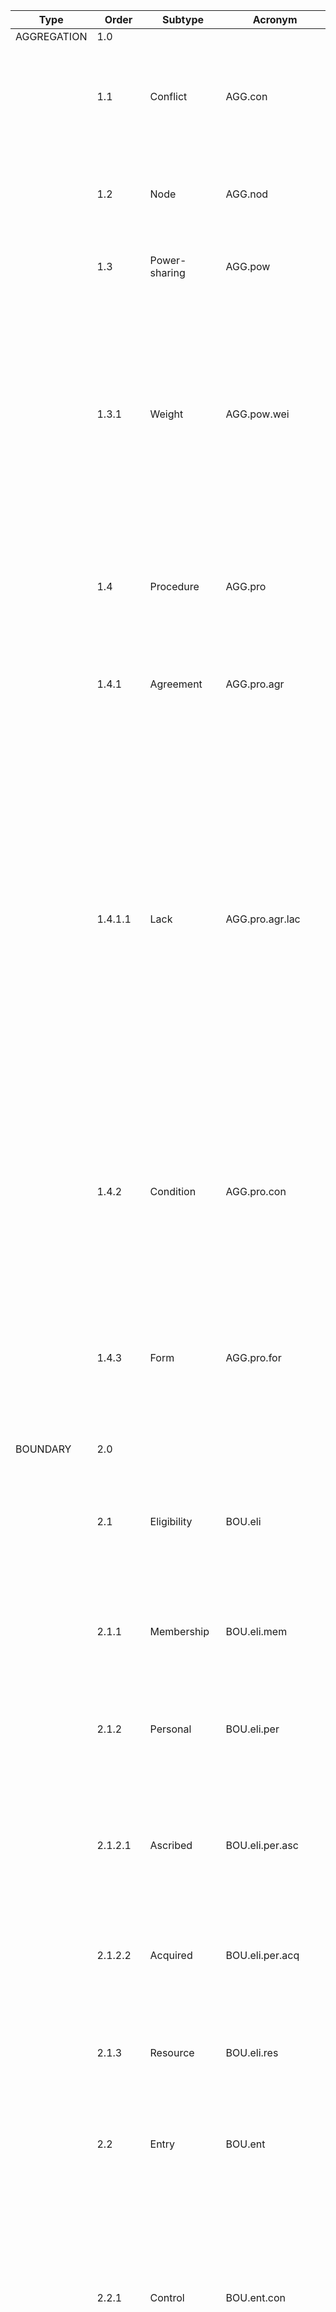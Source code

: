 | Type        | Order   | Subtype     | Acronym | Example                                                                 |Source|
|-------------|------|-------------|---------|-----------------------------------------------------------------------------|-----|
| AGGREGATION |  1.0|     |      |  NA |
|  |  1.1|   Conflict        | AGG.con     |  Understand and resolve, where appropriate, incidents between two or more Ordinary Communities of the same kind. |Community Constitution, art. 7 (Gobierno de Aragón, 1998)|
|  |  1.2|    Node  |   AGG.nod   |The Community […] shall annually approve a General Budget [...]. |Chapter II. On the Budget and Expenditure, art. 38 (Gobierno de Aragón, 2007)|
|  |  1.3|   Power-sharing    |  AGG.pow    |Each member present or represented has only one vote.|Developed by the authors|
|  |  1.3.1|  Weight    | AGG.pow.wei     | The distribution of votes for the adoption of agreements in the General Assembly shall be carried out by assigning one vote for each hectare, after the equivalence of this measure, in the form established in these Regulations, to other uses other than irrigation. [...]  |Chapter II. The Assembly, art. 28 Gobierno de Aragón, 1998)|
|  |  1.4|  Procedure     |   AGG.pro   | The procedures governing decision-making during the assemblies are stipulated in Article 3 of this Regulation.  |Developed by the authors|
|  |  1.4.1|  Agreement   |   AGG.pro.agr   |The Assembly shall adopt its decisions by an absolute majority of the votes of the members present […]. |Chapter II. The Assembly, art. 28 (Gobierno de Aragón, 1998)|
|  |  1.4.1.1|    Lack  | AGG.pro.agr.lac     |If the agreements about the elections of the representative of each Sexma [traditional territorial subdivision] and his alternate are not reached, the election will be held by two secret ballots, with representatives of the Sexma [traditional territorial subdivision] and alternates elected by those who obtain the most votes in the first and second ballots, respectively. In case of a tie, the election will be decided by lot. |Chapter III. On the Board of Sexmeros, art. 13, (Gobierno de Aragón, 2007)|
|  |  1.4.2|     Condition   |   AGG.pro.con   |  In the event that the Assembly in Extraordinary Meeting has to consider a motion of censure, […] it shall be constituted when half plus one of the votes of the Community are present. |Chapter II. The Assembly, art. 37 (Gobierno de Aragón, 1998)|
|  |  1.4.3|   Form   |  AGG.pro.for     |[…] Voting may be public or secret, according to the agreement of the Assembly itself, being secret in any case those relating to the election of positions and motion of censure. |Chapter II. The Assembly, art. 33 (Gobierno de Aragón, 1998)|
| BOUNDARY  |  2.0|     |      | NA  |
|   |  2.1|  Eligibility  |  BOU.eli    | In order to be an Ejidatario [member] of this nucleus, it is required to comply with what is established in […] these bylaws.|Title II: On the Ejidatarios, art. 5 (Registro Agrario Nacional de México, 2012)|
|   |  2.1.1| Membership  | BOU.eli.mem     | The Lieutenant of the Attorney General is a member of the Board […]. |Chapter V. The Lieutenant of the Attorney General, art. 20 (Gobierno de Aragón, 1998)|
|   |  2.1.2| Personal  |   BOU.eli.per   | The characteristics that candidates must have to be part of the board are specified in these regulations. |Developed by the authors|
|   |  2.1.2.1|   Ascribed   |    BOU.eli.per.asc  | To be an Ejidatario [member], one must be a Mexican national of legal age; or, of any age if he or she has family under their care […].|General Provisions, art. 4 (Registro Agrario Nacional de México, 2012)|
|   |  2.1.2.2|   Acquired   |   BOU.eli.per.acq   | [To be eligible as a member of the Governing Board it will be necessary] [...] Know how to read and write.|Chapter III. The Governing Board, art. 41 (Gobierno de Aragón, 1998)|
|   |  2.1.3|   Resource  | BOU.eli.res     | To be eligible as a Member of the Governing Board, one must be the owner or legal representative of an irrigable acreage […]. |Chapter III. The Governing Board, art. 41 (Gobierno de Aragón, 1998)|
|   |  2.2|  Entry   |   BOU.ent   | The Society shall regulate the admission of eligible members as stipulated in these statutes.  |Developed by the authors|
|   |  2.2.1| Control   |   BOU.ent.con   |When a Sexma [traditional territorial subdivision] is left without a representative on the Board of Sexmeros [Delegates], without an alternate or without both […],  a new election will proceed in accordance with the provisions of the previous article.  |Chapter III. On the Board of Sexmeros, art. 14 (Gobierno de Aragón, 2007)|
|   |  2.2.2| Multiple     | BOU.ent.mul     | The status of representative of the Sexma [traditional territorial subdivision] cannot be reconciled with that of the Attorney General or the Deputy Attorney General of the community.  |Chapter III. On the Board of Sexmeros, art. 13, (Gobierno de Aragón, 2007)|
|   |  2.2.3|  Past    |  BOU.ent.pas    | A certifying agent whose accreditation is revoked by the Secretary shall be ineligible to be accredited as a certifying agent under the Act and the regulations in this part for a period of not less than 3 years following the date of such revocation.  |Carter et al. (2016)|
|   |  2.2.4|   Procedure   |   BOU.ent.pro   | The Ejido [community] Commissioner, the Surveillance Council, the responsible of the established commissions, and the auxiliary secretariats […], shall accredit their personality with the copy of the act of assembly in which they were elected […].|Chapter III.On the election of the Representative and Oversight Bodies of the Ejido, art. 25  (Registro Agrario Nacional de México, 2012)|
|   |  2.2.4.1|    Elapse  |  BOU.ent.pro.ela    | The Governing Board, established by the Regulations and proclaimed by the Assembly, shall be constituted during the first fortnight following the election of its members. |Regulation of the Governing Board of the General Community of Irrigators of Alto Aragón, art. 1, Gobierno de Aragón, 1998)|
|   |  2.2.4.2|  Fee   |   BOU.ent.pro.fee   |To become a member of the cooperative, interested farmers must pay an initial fee of $100. |Developed by the authors|
|   |  2.2.5|  Succession    |   BOU.ent.suc   | In the event that a Vocal ceases to be a Vocal, they shall be replaced by the first alternate, i.e., the next highest vote getter in the same demarcation or area. |Chapter III. The Governing Board, art. 42 (Gobierno de Aragón, 1998)|
|   |  2.3|  Exit   |   BOU.exi   | Members of the Board may leave their positions if certain conditions are met.|Developed by the authors|
|   |  2.3.1|  Control   |   BOU.exi.con   | The Treasurer shall be freely […] dismissed by the [Assembly of Representatives] upon the proposal of the Attorney General. |
|   |  2.3.2|  Procedure    |   BOU.exi.pro   |At the conclusion of their term, the officer shall formally step down by handing over the association’s seal and returning any tools or equipment entrusted to them. |
|   |  2.3.2.1|  Elapse   |  BOU.exi.pro.ela    | Until the date of the constitution of the new [Assembly of Representatives], the former [Assembly] and their Attorney General shall continue in office. […]  |
|   |  2.3.2.2|  Fee   |   BOU.exi.pro.fee   | Members who resign from the community before paying the annual membership fee must pay an additional 10% on top of the fee.|
|   |  2.3.3|  Time   |   BOU.exi.tim   | The members of the auxiliary commissions and secretariats appointed by the Assembly shall remain in office for three years.|
| CHOICE  |  3.0|     |      |NA  |
|   |  3.1| Actions    | CHO.act    |Livestock owners may not drive or water livestock through the community's network of ditches and drains […].  |
|   |  3.2|   Allocation    |   CHO.all   |  |
|   |  3.2.1|    Criteria   |  CHO.all.cri    | If there is a shortage of water, that is, less than the amount needed by the communities, the amount available shall be distributed by the Governing Board in an equitable manner and in proportion to what they are entitled to. |
|   |  3.2.2|    Type   |   CHO.all.typ   | [On assetts:] [...] Donations, inheritances, and any other gratuitous transfers received from individuals, companies, churches, non-governmental organizations, or fiscal and municipal entities, whether consisting of movable or immovable property, tangible or intangible.|
|   |  3.2.2.1|    Economic    |  CHO.all.typ.eco    |Shared resources distributed among the members of the community include the monetary surpluses remaining at the end of the fiscal year. |
|   |  3.2.2.2|    Material   |  CHO.all.typ.mat   |The water will be distributed under the direction of the Governing Board by the personnel in charge of this service […]. |
|   |  3.3|    Contribution  |   CHO.con   |Participate in the conservation, promotion and protection of renewable and non-renewable resources, as well as commercial or other types of plantations carried out in the Ejido, in accordance with authorized programs. |
|   |  3.3.1|    Criteria   | CHO.con.cri     | The annual contribution of each member to the community shall be set according to the number of animals they graze on the communal pastures. |
|   |  3.3.2|    Type   | CHO.con.typ     | Members of the community are expected to contribute to the collective well-being, whether through resources, or other forms of support, depending on the needs and circumstances of the community.|
|   |  3.3.2.1|    Action   | CHO.con.typ.act     | To participate in the common tasks decided upon by the assembly (which may include, among other things, intervention to extinguish fires, cleaning up, and erecting fences), except for those who can justify their inability to do so. |
|   |  3.3.2.2|   Economic   |   CHO.con.typ.eco   | Members are required to make an annual monetary contribution to the association's emergency fund. |
|   |  3.3.2.3|   Material   |  CHO.con.typ.mat   | Access to the common grazing areas shall be subject to a contribution by way of animals in favor of the association.|
|   |  3.4|   Infrastructure    | CHO.inf     | Fishing with [traditional] gear may be combined with trammel nets during the fishing season from September 15 to March 30. |
|   |  3.5|   Meeting   |   CHO.mee   |The official meetings of the association shall be convened and conducted in accordance with the guidelines set forth in these bylaws. |
|   |  3.5.1|   Participation    |   CHO.mee.par   | At the working meetings, [...] in addition to the owner members and the surveillance council, shall attend [...] all asssistant and integrant secretary-generals of the commissions appointed by the Assembly, [...] the representatives of official institutions, as well as the private advisers of the community, when it is deemed necessary [...].|
|   |  3.5.1.1|    Attendance   |  CHO.mee.par.att    | All the assistants who, for professional reasons, have to take temporary awareness of the assistance, can request to the assembly a permission to fall and name a representative to assist the assembly provided in article 23, fractions i, ii, iv, v, vi and xv of the agricultural law. [...]|
|   |  3.5.1.2|   Behaviour   |  CHO.mee.par.beh    | Arrive in a timely manner and participate in a legally called meeting without carrying weapons or being under the influence of drugs, narcotics, or alcoholic beverages.|
|   |3.5.2|    Setting   |   CHO.mee.set   | The location and timing of official meetings are established in Chapter 4 of these bylaws. |
|   |  3.5.2.1|   Location   |  CHO.mee.set.loc    |The organs of the Community shall hold their meetings in the House of the Community, except in exceptional cases or in cases of force majeure, in which case another building or premises may be used for this purpose […]. |
|   |  3.5.2.2|    Time   |  CHO.mee.set.tim    |The regulations governing meetings establish the time, frequency, and duration of the sessions. |
|   |  3.5.2.2.1|   Duration   |    CHO.mee.set.tim.dur  | Meetings should not exceed 2 hours.  |
|   |  3.5.2.2.2|   Frequency   |  CHO.mee.set.tim.fre     |The Governing Board shall hold regular meetings at least once a month […]. |
|   |  3.5.2.2.3|    Timing |  CHO.mee.set.tim.tim    | The [Board] will meet when any complaint or denunciation is presented, when requested by the majority of its members and whenever its President deems it appropriate.|
|   |  3.5.2.3|    Type   |   CHO.mee.set.typ   | General Meetings may be held as ordinary or extraordinary. |
|   |  3.6|  Monitoring     | CHO.mon     |The Community [...] will have a position called Secretariat, reserved for a nationally qualified civil servant, responsible for the administrative functions of public certification and mandatory legal advice, as well as internal control and supervision of economic-financial and budgetary management.  |
| INFORMATION  |  4.0|     |      | NA |
|   |  4.1|  Network    |    INF.net  | The entities to be contacted and the subjects of consultation admitted are laid down in these regulations.|
|   |  4.1.1|   Node    |   INF.net.nod   |The President […] may communicate directly with the local authorities, […] as well as with other regional or national bodies. |
|   |  4.1.2|    Subject   |  INF.net.sub   | Tobacco product packages and all packaging and external labeling of these will not promote messages related to these products in a false, ambiguous, or misleading manner which could lead to confusion of its characteristics, health effects, risks, or emissions. |
|   |  4.1.1.1|  Accuracy   |   INF.net.sub.acc   | The community shall have one or more geographic and orientational planes formed to a sufficient scale so that the boundaries of the irrigable area and the boundaries of the ordinary communities, as well as the points of water intake, are shown with clarity and precision. |
|   |  4.2|  Setting    | INF.set     | The official channels and formats of communication are established in […] these bylaws. |
|   |  4.2.1|    Channel   |  INF.set.cha    |All villages had a notice board at the entrance to the forest, where important rules were posted for the information of both members and non-members of the community. |
|   |  4.2.2|    Format   | INF.set.for     |The letters must be in a color that contrasts with the surface they are on. |
|   |  4.2.2.1|    Language   |   INF.set.for.lan   | The official language for communication within the community shall be English. |
|   |  4.2.3|    Time   | INF.set.tim     | The time and frequency for the official exchange of information within the community are set forth in this regulation. |
|   |  4.2.3.1|    Frequency  |   INF.set.tim.fre   | Members must share relevant information weekly on an online platform to ensure transparency and collaboration.|
|   |  4.2.3.2|    Timing   |  INF.set.tim.tim    | The revised agreement will be registered for 45 natural days from the date of modification. |
| PAYOFF  |  5.0|     |    | NA |
|   |  5.1|   Cause   | PAY.cau   |The effects of non-compliance with the obligations and goals assigned to the positions of the Board of Directors are set out in Chapter Three of these regulation |
|   |  5.1.1|    Action   | PAY.cau.act   | Any [community member] who leaves the assembly before it is closed will be considered as absent and will be sanctioned according to the penalty mentioned in […] this regulation. |
|   |  5.1.2|    Outcome   |  PAY.cau.out  | Meeting the target of increasing crop yield by 25% will result in the reward mentioned in […] these bylaws. |
|   |  5.2|   Consequence    | PAY.con   | Compliance or non-compliance with the rules on grazing management shall be subject to rewards or sanctions, as specified in[[…] this regulation.|
|   |  5.2.1|     Reward   | PAY.con.rew   | Farmers who fully apply agroecological practices on their plots shall receive a reward determined by the Assembly.|
|   |  5.2.2|     Sanction   |  PAY.con.san  |The violation of the rules contained in this Decree will be sanctioned in accordance with the regime established in the [Regional Law]. |
|   |  5.2.3|    Warning   | PAY.con.war   |  If the water consumption of an irrigator of the community exceeds the water allocation established for the month, he will be warned to adjust his consumption in the following month. […]|
|   |  5.3|    Criteria  | PAY. cri   | The jury may impose on the violators of the regulations the fines provided for therein, not exceeding the limit indicated in the Penal Code for infractions, as well as compensation for the damages they have caused to the general community or to its participants, classifying those that correspond to each according to the evaluation. |
|   |  5.4|    Type  |  PAY.typ  | The type of benefits associated with achieving the established targets shall be determined by the Assembly. |
|   |  5.4.1|    Action    | PAY.typ.act   | Regardless of the sanctions that they may incur, the offenders must carry out the corrective actions required to restore the irrigation system, in the form and conditions indicated by the [irrigation authority]. |
|   |  5.4.2|    Economic   |  PAY.typ.eco  |Any [member of the community] who does not attend a legally called assembly will be fined $100.00. [...] |
|   |  5.4.3|     Emotional   | PAY.typ.emo   |In the community, compliance or non-compliance with shared rules entails social recognition that impacts the emotional experience of the individual. |
|   |  5.4.3.1|   External   |  PAY.typ.emo.ext  |  If I take only the water I need to irrigate my fields, the other farmers are happy with me.|
|   |  5.4.3.2|   Internal   |   PAY.typ.emo.int | When I take only the water I need to irrigate my fields, I feel good. |
|   |  5.4.4|     Legal  | PAY.typ.leg   | Failure to meet the target for reducing water turbidity caused by waste discharge may lead to legal action, with the involved parties being taken to court for environmental violations. |
|   |  5.4.5|     Material  |   PAY.typ.mat | The refusal to provide the data requested by the Community, regardless of the responsibility it may incur, may result in the prohibition of the use of water in all its properties […] until the required data are provided. |
|   |  5.4.6|    Physical   |  PAY.typ.phy  | The member who achieves the sustainability goal will be applauded at the next assembly. |
|   |  5.4.7|    Positional  | PAY.typ.pos   |Members demonstrating dedication and expertise may earn leadership roles or committee positions. |
|   |  5.4.8|    Spiritual   |  PAY.typ.spi  | Failure to participate in the tree-planting ceremony is believed to cause the spirits of the forest to withdraw their protection, leading to more frequent storms.|
| POSITION  |  6.0|     |    | NA |
|   |  6.1|   Definition   | POS.def   |  […] The governing bodies of the Community […]are the [General Assembly], the Board […] and the Attorney General. |
|   |  6.2|   Function   | POS.fun   | The approval of fishing gear shall be carried out by the staff of the Fisheries and Aquaculture Service.|
|   |  6.3|  Number  | POS.num   | The [General Assembly] […] will be composed of one representative from each municipality of the Community […]. |
|   |  6.3.1|    Lower bound    |  POS.num.low  |Local groups must include at least seven producer members and three non-producer members.  |
|   |  6.3.2|     Upper bound  | POS.num.upp   | The Information Commissions shall be composed of members appointed by the various political groups within the Community. Each group may appoint a maximum of five members to each commission.|
|  SCOPE |  7.0|      |    | NA |
|   |  7.1|   Definition    | SCO.def   | The units of measurement in the General Community shall be those legally recognized [at the national level].|
|   |  7.2|   Domain  |  SCO.dom  |  This bylaw establishes the framework of application for fisheries management guidelines adopted by the Fishing Cooperative.|
|   |  7.2.1|      Activity   |SCO.dom.act    | [...] The regional law on Maritime Fisheries and Aquaculture [...] authorizes the competent [authority] to adopt, as a measure for the conservation and improvement of fishery resources, regulations on the technical characteristics and conditions of use of fishing gear for fishing and shellfishing activities, with [...] [traditional fishing gear] deemed suitable for use in extractive activities in the internal waters of the [...] community.|
|   |  7.2.2|    Legal    |   SCO.dom.leg | In matters not provided for in these Statutes, the Legislation on Local Government shall apply, and in its absence, the customary rules of this Community. |
|   |  7.2.3|      Resource   |  SCO.dom.res  |[The regional irrigation system] is made up mainly of the [primary canals], and the canals that branch off from them and their regulating reservoirs, using the water from [several rivers within the jurisdiction]. |
|   |  7.2.4|    Social    |   SCO.dom.soc |Customary grazing areas are defined by long-standing traditions within the community.  |
|   |  7.2.5|     Spatial   | SCO.dom.spa   | [The coastal lagoon area], which has its own regulations, is excluded from the scope of this decree. |
|   |  7.2.6|    Temporal    |  SCO.dom.tem  | The annual shrimp fishing season comprises two periods: a) from May 1 to July 10, and b) from September 10 to November 15.|
|   |  7.3|   Goal    | SCO.goa   |The community’s goals shall be set collectively and shall guide its activities in accordance with this regulation.  |
|   |  7.3.1|     Action   |  SCO.goa.act  | The vessel must have a system of good management practices for the release and return to the sea, without damage, of unwanted catches because they are species of no commercial interest or below the minimum reference size for conservation purposes […]. |
|   |  7.3.2|   Outcome     | SCO.goa.out   |To defend, preserve and promote the different species of wildlife and the existence of water bodies that help maintain the balance of the Ejido's own ecosystem. |
